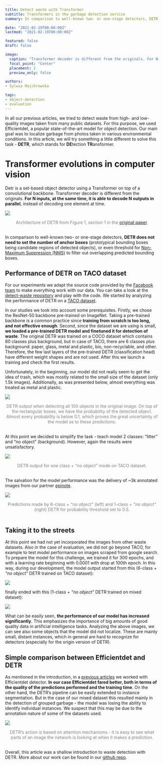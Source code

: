 ```yaml
---
title: Detect waste with Transformer
subtitle: Transformers in the garbage detection service
summary: In comparison to well-known two- or one-stage detectors, DETR does not need to set the number of anchor boxes or even threshold for NMS algorithm.

date: "2021-02-19T00:00:00Z"
lastmod: "2021-02-19T00:00:00Z"

featured: false
draft: false

image:
  caption: "Transformer decoder is different from the originals. For N inputs, at the same time, it is able to decode N outputs in parallel."
  focal_point: "Center"
  placement: 2
  preview_only: false

authors:
- Sylwia Majchrowska

tags:
- object-detection
- evaluation
---
```

In all our previous articles, we tried to detect waste from high- and low-quality images taken from many public datasets. For this purpose, we used Efficientdet, a popular state-of-the-art model for object detection. Our main goal was to localize garbage from photos taken in various environmental conditions. In this article, we will try something a little different to solve this task - **DETR**, which stands for **DE**tection **TR**ansformer.

# Transformer evolutions in computer vision

Detr is a set-based object detector using a Transformer on top of a convolutional backbone. Transformer decoder is different from the originals. **For N inputs, at the same time, it is able to decode N outputs in parallel**, instead of decoding one element at time.

![](Architecture.png)
<center>
<span style="color:grey; font-size:1em;">Architecture of DETR from Figure 1, section 1 in the <a href="https://arxiv.org/pdf/2005.12872.pdf">original paper</a>.</span>
</center>
<br>

In comparison to well-known two- or one-stage detectors, **DETR does not need to set the number of anchor boxes** (prototypical bounding boxes being candidate regions of detected objects), or even threshold for [Non-Maximum Suppression (NMS)](https://arxiv.org/pdf/1704.04503.pdf) to filter out overlapping predicted bounding boxes.

## Performance of DETR on TACO dataset

For our experiments we adapt the source code provided by the [Facebook team](https://github.com/facebookresearch/detr) to make everything work with our data. You can take a look at the [detect-waste repository](https://github.com/wimlds-trojmiasto/detect-waste/tree/main/detr) and play with the code. We started by analyzing the performance of DETR on a [TACO dataset](http://tacodataset.org/).

In our studies we took into account some prerequisites. Firstly, we chose the ResNet-50 backbone pre-trained on ImageNet. Taking a pre-trained backbone is a common practice since **training from scratch is too long, and not effective enough**. Second, since the dataset we are using is small, **we loaded a pre-trained DETR model and finetuned it for detection of waste**. The original DETR was trained on a COCO dataset which contains 80 classes plus background, but in case of TACO, there are 6 classes plus background: paper, glass, metal and plastic, bio, non-recyclable, and other. Therefore, the few last layers of the pre-trained DETR (classification head) have different weight shapes and are not used. After this we launch a training and check the first results.

Unfortunately, in the beginning, our model did not really seem to get the idea of trash, which was mostly related to the small size of the dataset (only 1.5k images). Additionally, as was presented below, almost everything was treated as metal and plastic.

![](TACO-6.png)
<center>
<span style="color:grey; font-size:1em;">DETR output when detecting all 100 objects in the original image. On top of the rectangular boxes, we have the probability of the detected object. Almost every probability is below 0.1, which proves the great uncertainty of the model as to these predictions.</span>
</center>
<br>

At this point we decided to simplify the task - teach model 2 classes: “litter” and “no object” (background). However, again the results were unsatisfactory.

![](TACO-1.png)
<center>
<span style="color:grey; font-size:1em;">DETR output for one class + “no object” mode on TACO dataset.</span>
</center>
<br>

The salvation for the model performance was the delivery of ~3k annotated images from our partner [epinote](https://epinote.ai/).

![](epinote.png)
<center>
<span style="color:grey; font-size:1em;">Predictions made by 6-class + <i>“no object”</i> (left) and 1-class + <i>“no object”</i> (right) DETR for probability threshold set to 0.5.</span>
</center>
<br>

## Taking it to the streets

At this point we had not yet incorporated the images from other waste datasets. Also in the case of evaluation, we did not go beyond TACO, for example to test model performance on images scraped from google search. To prepare the model for this challenge, we trained it for 300 epochs, and with a learning rate beginning with 0.0001 with drop at 100th epoch. In this way, during our development, the model output started from this (6-class + <i>“no object”</i> DETR trained on TACO dataset):

![](streetTACO-6.png)

finally ended with this (1-class + <i>“no object”</i> DETR trained on mixed dataset):

![](streetMulti-1.png)

What can be easily seen, **the performance of our model has increased significantly**. This emphasizes the importance of big amounts of good quality data in artificial intelligence tasks. Analyzing the above images, we can see also some objects that the model did not localize. These are mainly small, distant instances, which in general are hard to recognize for detectors (especially for the origin version of DETR).

## Simple comparison between Efficientdet and DETR

As mentioned in the introduction, in a [previous articles](https://detectwaste.ml/post/10-multidatasets-results/) we worked with Efficientdet detector. **In our case Efficientdet fared better, both in terms of the quality of the predictions performed and the training time**. On the other hand, the DETR’s pipeline can be easily extended to instance segmentation. But in the case of our mixed dataset this resulted mainly in the detection of grouped garbage - the model was losing the ability to identify individual instances. We suspect that this may be due to the annotation nature of some of the datasets used.

![](attention.png)
<center>
<span style="color:grey; font-size:1em;">DETR’s action is based on attention mechanisms - it is easy to see what parts of an image the network is looking at when it makes a prediction.</span>
</center>
<br>

Overall, this article was a shallow introduction to waste detection with DETR. More about our work can be found in our [github repo](https://github.com/wimlds-trojmiasto/detect-waste/blob/main/detr/notebooks).
